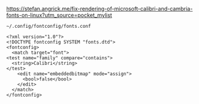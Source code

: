 https://stefan.angrick.me/fix-rendering-of-microsoft-calibri-and-cambria-fonts-on-linux?utm_source=pocket_mylist

```
~/.config/fontconfig/fonts.conf
```

```
<?xml version="1.0"?>
<!DOCTYPE fontconfig SYSTEM "fonts.dtd">
<fontconfig>
  <match target="font">
<test name="family" compare="contains">
  <string>Calibri</string>
</test>
    <edit name="embeddedbitmap" mode="assign">
      <bool>false</bool>
    </edit>
  </match>
</fontconfig>

```
